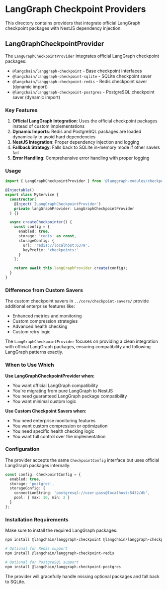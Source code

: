 # LangGraph Checkpoint Providers

This directory contains providers that integrate official LangGraph checkpoint packages with NestJS dependency injection.

## LangGraphCheckpointProvider

The `LangGraphCheckpointProvider` integrates official LangGraph checkpoint packages:

- `@langchain/langgraph-checkpoint` - Base checkpoint interfaces
- `@langchain/langgraph-checkpoint-sqlite` - SQLite checkpoint saver
- `@langchain/langgraph-checkpoint-redis` - Redis checkpoint saver (dynamic import)
- `@langchain/langgraph-checkpoint-postgres` - PostgreSQL checkpoint saver (dynamic import)

### Key Features

1. **Official LangGraph Integration**: Uses the official checkpoint packages instead of custom implementations
2. **Dynamic Imports**: Redis and PostgreSQL packages are loaded dynamically to avoid hard dependencies
3. **NestJS Integration**: Proper dependency injection and logging
4. **Fallback Strategy**: Falls back to SQLite in-memory mode if other savers fail
5. **Error Handling**: Comprehensive error handling with proper logging

### Usage

```typescript
import { LangGraphCheckpointProvider } from '@langgraph-modules/checkpoint';

@Injectable()
export class MyService {
  constructor(
    @Inject('ILangGraphCheckpointProvider') 
    private langGraphProvider: LangGraphCheckpointProvider
  ) {}

  async createCheckpointer() {
    const config = {
      enabled: true,
      storage: 'redis' as const,
      storageConfig: {
        url: 'redis://localhost:6379',
        keyPrefix: 'checkpoints:'
      }
    };

    return await this.langGraphProvider.create(config);
  }
}
```

### Difference from Custom Savers

The custom checkpoint savers in `../core/checkpoint-savers/` provide additional enterprise features like:
- Enhanced metrics and monitoring
- Custom compression strategies
- Advanced health checking
- Custom retry logic

The `LangGraphCheckpointProvider` focuses on providing a clean integration with official LangGraph packages, ensuring compatibility and following LangGraph patterns exactly.

### When to Use Which

**Use LangGraphCheckpointProvider when:**
- You want official LangGraph compatibility
- You're migrating from pure LangGraph to NestJS
- You need guaranteed LangGraph package compatibility
- You want minimal custom logic

**Use Custom Checkpoint Savers when:**
- You need enterprise monitoring features
- You want custom compression or optimization
- You need specific health checking logic
- You want full control over the implementation

### Configuration

The provider accepts the same `CheckpointConfig` interface but uses official LangGraph packages internally:

```typescript
const config: CheckpointConfig = {
  enabled: true,
  storage: 'postgres',
  storageConfig: {
    connectionString: 'postgresql://user:pass@localhost:5432/db',
    pool: { max: 10, min: 2 }
  }
};
```

### Installation Requirements

Make sure to install the required LangGraph packages:

```bash
npm install @langchain/langgraph-checkpoint @langchain/langgraph-checkpoint-sqlite

# Optional for Redis support
npm install @langchain/langgraph-checkpoint-redis

# Optional for PostgreSQL support  
npm install @langchain/langgraph-checkpoint-postgres
```

The provider will gracefully handle missing optional packages and fall back to SQLite.